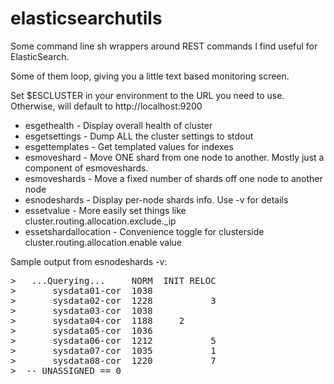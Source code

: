 # elasticsearchutils

Some command line sh wrappers around REST commands I find useful for ElasticSearch.

Some of them loop, giving you a little text based monitoring screen.

Set $ESCLUSTER in your environment to the URL you need to use.
Otherwise, will default to http://localhost:9200

* esgethealth - Display overall health of cluster
* esgetsettings - Dump ALL the cluster settings to stdout
* esgettemplates - Get templated values for indexes
* esmoveshard - Move ONE shard from one node to another. Mostly just a component of esmoveshards.
* esmoveshards - Move a fixed number of shards off one node to another node
* esnodeshards - Display per-node shards info. Use -v for details
* essetvalue - More easily set things like cluster.routing.allocation.exclude._ip 
* essetshardallocation - Convenience toggle for clusterside cluster.routing.allocation.enable value


Sample output from esnodeshards -v:
<pre>
>   ...Querying...     NORM  INIT RELOC
>       sysdata01-cor  1038            
>       sysdata02-cor  1228           3
>       sysdata03-cor  1038            
>       sysdata04-cor  1188     2     
>       sysdata05-cor  1036            
>       sysdata06-cor  1212           5
>       sysdata07-cor  1035           1
>       sysdata08-cor  1220           7
>  -- UNASSIGNED == 0
</pre>
